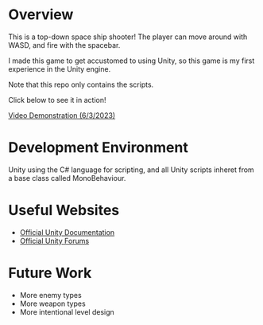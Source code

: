 # Overview

This is a top-down space ship shooter! The player can move around with WASD, and fire with the spacebar.

I made this game to get accustomed to using Unity, so this game is my first experience in the Unity engine.

Note that this repo only contains the scripts.

Click below to see it in action!

[Video Demonstration (6/3/2023)](https://youtu.be/eg2mBVA7xHA)

# Development Environment

Unity using the C# language for scripting, and all Unity scripts inheret from a base class called MonoBehaviour.

# Useful Websites

* [Official Unity Documentation](https://docs.unity.com/)
* [Official Unity Forums](https://forum.unity.com/)

# Future Work

* More enemy types
* More weapon types
* More intentional level design
